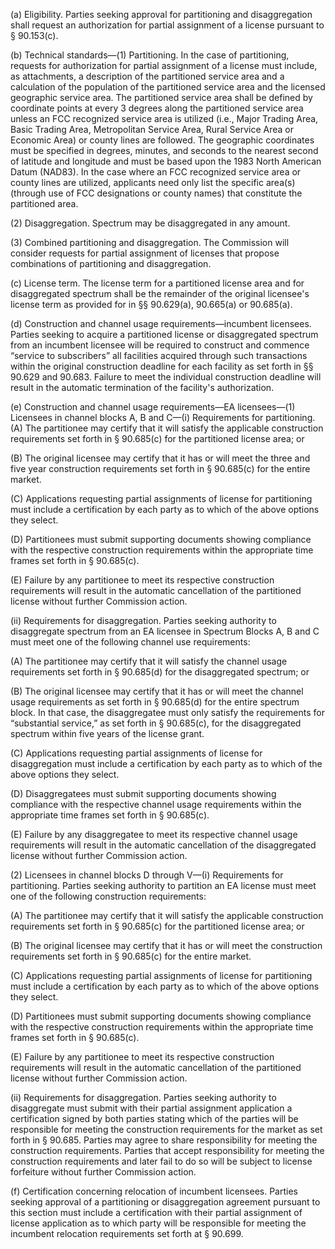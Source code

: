 (a) Eligibility. Parties seeking approval for partitioning and disaggregation shall request an authorization for partial assignment of a license pursuant to § 90.153(c).

(b) Technical standards—(1) Partitioning. In the case of partitioning, requests for authorization for partial assignment of a license must include, as attachments, a description of the partitioned service area and a calculation of the population of the partitioned service area and the licensed geographic service area. The partitioned service area shall be defined by coordinate points at every 3 degrees along the partitioned service area unless an FCC recognized service area is utilized (i.e., Major Trading Area, Basic Trading Area, Metropolitan Service Area, Rural Service Area or Economic Area) or county lines are followed. The geographic coordinates must be specified in degrees, minutes, and seconds to the nearest second of latitude and longitude and must be based upon the 1983 North American Datum (NAD83). In the case where an FCC recognized service area or county lines are utilized, applicants need only list the specific area(s) (through use of FCC designations or county names) that constitute the partitioned area.

(2) Disaggregation. Spectrum may be disaggregated in any amount.

(3) Combined partitioning and disaggregation. The Commission will consider requests for partial assignment of licenses that propose combinations of partitioning and disaggregation.

(c) License term. The license term for a partitioned license area and for disaggregated spectrum shall be the remainder of the original licensee's license term as provided for in §§ 90.629(a), 90.665(a) or 90.685(a).

(d) Construction and channel usage requirements—incumbent licensees. Parties seeking to acquire a partitioned license or disaggregated spectrum from an incumbent licensee will be required to construct and commence “service to subscribers” all facilities acquired through such transactions within the original construction deadline for each facility as set forth in §§ 90.629 and 90.683. Failure to meet the individual construction deadline will result in the automatic termination of the facility's authorization.

(e) Construction and channel usage requirements—EA licensees—(1) Licensees in channel blocks A, B and C—(i) Requirements for partitioning. (A) The partitionee may certify that it will satisfy the applicable construction requirements set forth in § 90.685(c) for the partitioned license area; or

(B) The original licensee may certify that it has or will meet the three and five year construction requirements set forth in § 90.685(c) for the entire market.

(C) Applications requesting partial assignments of license for partitioning must include a certification by each party as to which of the above options they select.

(D) Partitionees must submit supporting documents showing compliance with the respective construction requirements within the appropriate time frames set forth in § 90.685(c).

(E) Failure by any partitionee to meet its respective construction requirements will result in the automatic cancellation of the partitioned license without further Commission action.

(ii) Requirements for disaggregation. Parties seeking authority to disaggregate spectrum from an EA licensee in Spectrum Blocks A, B and C must meet one of the following channel use requirements:

(A) The partitionee may certify that it will satisfy the channel usage requirements set forth in § 90.685(d) for the disaggregated spectrum; or

(B) The original licensee may certify that it has or will meet the channel usage requirements as set forth in § 90.685(d) for the entire spectrum block. In that case, the disaggregatee must only satisfy the requirements for “substantial service,” as set forth in § 90.685(c), for the disaggregated spectrum within five years of the license grant.

(C) Applications requesting partial assignments of license for disaggregation must include a certification by each party as to which of the above options they select.

(D) Disaggregatees must submit supporting documents showing compliance with the respective channel usage requirements within the appropriate time frames set forth in § 90.685(c).

(E) Failure by any disaggregatee to meet its respective channel usage requirements will result in the automatic cancellation of the disaggregated license without further Commission action.

(2) Licensees in channel blocks D through V—(i) Requirements for partitioning. Parties seeking authority to partition an EA license must meet one of the following construction requirements:

(A) The partitionee may certify that it will satisfy the applicable construction requirements set forth in § 90.685(c) for the partitioned license area; or
                                

(B) The original licensee may certify that it has or will meet the construction requirements set forth in § 90.685(c) for the entire market.

(C) Applications requesting partial assignments of license for partitioning must include a certification by each party as to which of the above options they select.

(D) Partitionees must submit supporting documents showing compliance with the respective construction requirements within the appropriate time frames set forth in § 90.685(c).

(E) Failure by any partitionee to meet its respective construction requirements will result in the automatic cancellation of the partitioned license without further Commission action.

(ii) Requirements for disaggregation. Parties seeking authority to disaggregate must submit with their partial assignment application a certification signed by both parties stating which of the parties will be responsible for meeting the construction requirements for the market as set forth in § 90.685. Parties may agree to share responsibility for meeting the construction requirements. Parties that accept responsibility for meeting the construction requirements and later fail to do so will be subject to license forfeiture without further Commission action.

(f) Certification concerning relocation of incumbent licensees. Parties seeking approval of a partitioning or disaggregation agreement pursuant to this section must include a certification with their partial assignment of license application as to which party will be responsible for meeting the incumbent relocation requirements set forth at § 90.699.

